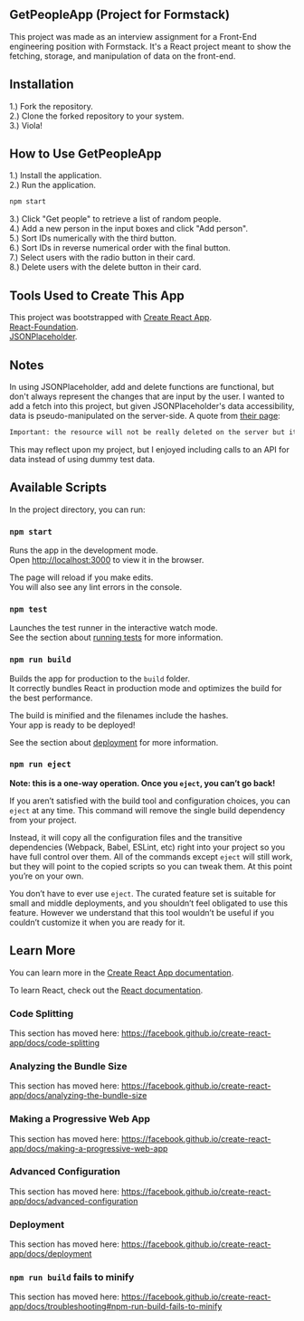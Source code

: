 ## GetPeopleApp (Project for Formstack)

This project was made as an interview assignment for a Front-End engineering position with Formstack. It's a React project meant to show the fetching, storage, and manipulation of data on the front-end. 

## Installation

1.) Fork the repository.  
2.) Clone the forked repository to your system.  
3.) Viola!

## How to Use GetPeopleApp

1.) Install the application.  
2.) Run the application.  

```javascript
npm start
```  
3.) Click "Get people" to retrieve a list of random people.  
4.) Add a new person in the input boxes and click "Add person".  
5.) Sort IDs numerically with the third button.   
6.) Sort IDs in reverse numerical order with the final button.  
7.) Select users with the radio button in their card.  
8.) Delete users with the delete button in their card.  

## Tools Used to Create This App

This project was bootstrapped with [Create React App](https://github.com/facebook/create-react-app).  
[React-Foundation](https://react.foundation/).  
[JSONPlaceholder](https://jsonplaceholder.typicode.com/).

## Notes

In using JSONPlaceholder, add and delete functions are functional, but don't always represent the changes that are input by the user. I wanted to add a fetch into this project, but given JSONPlaceholder's data accessibility, data is pseudo-manipulated on the server-side. A quote from [their page](https://jsonplaceholder.typicode.com/guide.html):

```bash
Important: the resource will not be really deleted on the server but it will be faked as if.
```  
This may reflect upon my project, but I enjoyed including calls to an API for data instead of using dummy test data. 

## Available Scripts

In the project directory, you can run:

### `npm start`

Runs the app in the development mode.<br />
Open [http://localhost:3000](http://localhost:3000) to view it in the browser.

The page will reload if you make edits.<br />
You will also see any lint errors in the console.

### `npm test`

Launches the test runner in the interactive watch mode.<br />
See the section about [running tests](https://facebook.github.io/create-react-app/docs/running-tests) for more information.

### `npm run build`

Builds the app for production to the `build` folder.<br />
It correctly bundles React in production mode and optimizes the build for the best performance.

The build is minified and the filenames include the hashes.<br />
Your app is ready to be deployed!

See the section about [deployment](https://facebook.github.io/create-react-app/docs/deployment) for more information.

### `npm run eject`

**Note: this is a one-way operation. Once you `eject`, you can’t go back!**

If you aren’t satisfied with the build tool and configuration choices, you can `eject` at any time. This command will remove the single build dependency from your project.

Instead, it will copy all the configuration files and the transitive dependencies (Webpack, Babel, ESLint, etc) right into your project so you have full control over them. All of the commands except `eject` will still work, but they will point to the copied scripts so you can tweak them. At this point you’re on your own.

You don’t have to ever use `eject`. The curated feature set is suitable for small and middle deployments, and you shouldn’t feel obligated to use this feature. However we understand that this tool wouldn’t be useful if you couldn’t customize it when you are ready for it.

## Learn More

You can learn more in the [Create React App documentation](https://facebook.github.io/create-react-app/docs/getting-started).

To learn React, check out the [React documentation](https://reactjs.org/).

### Code Splitting

This section has moved here: https://facebook.github.io/create-react-app/docs/code-splitting

### Analyzing the Bundle Size

This section has moved here: https://facebook.github.io/create-react-app/docs/analyzing-the-bundle-size

### Making a Progressive Web App

This section has moved here: https://facebook.github.io/create-react-app/docs/making-a-progressive-web-app

### Advanced Configuration

This section has moved here: https://facebook.github.io/create-react-app/docs/advanced-configuration

### Deployment

This section has moved here: https://facebook.github.io/create-react-app/docs/deployment

### `npm run build` fails to minify

This section has moved here: https://facebook.github.io/create-react-app/docs/troubleshooting#npm-run-build-fails-to-minify
